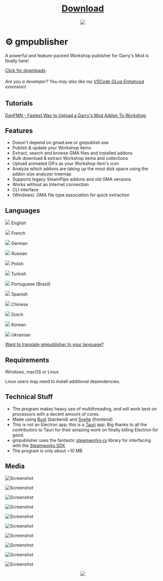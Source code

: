 <h1 align="center"><a href="https://github.com/WilliamVenner/gmpublisher/releases">Download</a></h1>

<p align="center"><!--<img src="https://user-images.githubusercontent.com/14863743/115953578-41e5a580-a4e4-11eb-84d9-45b296f9e18d.png" alt="Logo"/><br/><br/>--><img src="https://github.com/WilliamVenner/gmpublisher/assets/14863743/8c514124-7f63-4d20-b6c6-25989c9bf528"/></p>

# ⚙️ gmpublisher

A powerful and feature-packed Workshop publisher for Garry's Mod is finally here!

[Click for downloads](https://github.com/WilliamVenner/gmpublisher/releases)

###### Are you a developer? You may also like my [VSCode GLua Enhanced](https://github.com/WilliamVenner/vscode-glua-enhanced) extension!

## Tutorials

[DanFMN - Fastest Way to Upload a Garry's Mod Addon To Workshop](https://youtu.be/_syLXTFXmgM)

## Features

* Doesn't depend on gmad.exe or gmpublish.exe
* Publish & update your Workshop items
* Extract, search and browse GMA files and installed addons
* Bulk download & extract Workshop items and collections
* Upload animated GIFs as your Workshop item's icon
* Analyze which addons are taking up the most disk space using the addon size analyzer treemap
* Supports legacy SteamPipe addons and old GMA versions
* Works without an Internet connection
* CLI interface
* (Windows) .GMA file type association for quick extraction

## Languages

![](https://user-images.githubusercontent.com/14863743/115954244-ce459780-a4e7-11eb-9237-92eab7d17814.png) English

![](https://user-images.githubusercontent.com/14863743/115954306-195faa80-a4e8-11eb-8489-07ceca216211.png) French

![](https://user-images.githubusercontent.com/14863743/115954290-03ea8080-a4e8-11eb-86df-9001929981a7.png) German

![](https://user-images.githubusercontent.com/14863743/115957563-18844400-a4fb-11eb-9828-cf76b15c6a48.png) Russian

![](https://user-images.githubusercontent.com/14863743/116080210-ad6c7600-a690-11eb-8c26-33de913e7ad0.png) Polish

![](https://user-images.githubusercontent.com/14863743/115975014-223c9480-a559-11eb-81c4-6a0bfc0fdb9d.png) Turkish

![](https://user-images.githubusercontent.com/14863743/116463612-cfb5ed80-a862-11eb-81f1-fb453cf77da5.png) Portuguese (Brazil)

![](https://user-images.githubusercontent.com/14863743/115976530-d7297e00-a566-11eb-9fe0-113c59ce49ce.png) Spanish

![](https://user-images.githubusercontent.com/14863743/123729167-754e0300-d88c-11eb-9dae-6fb82e0ca0ce.png) Chinese

![](https://user-images.githubusercontent.com/14863743/123729280-9dd5fd00-d88c-11eb-8aee-0360615d4d57.png) Dutch

![](https://github.com/WilliamVenner/gmpublisher/assets/14863743/31a1a199-1427-483c-bf6c-140116e3f445) Korean

![](https://github.com/Blueberryy/gmpublisher/assets/36592509/319e7681-46c4-4a79-9fdc-99db49bd2ccb) Ukrainian


[Want to translate gmpublisher to your language?](https://github.com/WilliamVenner/gmpublisher/tree/master/i18n)

## Requirements

Windows, macOS or Linux

Linux users may need to install additional dependencies.

## Technical Stuff

* The program makes heavy use of multithreading, and will work best on processors with a decent amount of cores.
* Made using [Rust](https://www.rust-lang.org/) (backend) and [Svelte](https://svelte.dev/) (frontend)
* This is not an Electron app; this is a [Tauri](https://github.com/tauri-apps/tauri) app. Big thanks to all the contributors to Tauri for their amazing work on finally killing Electron for good.
* gmpublisher uses the fantastic [steamworks-rs](https://crates.io/crates/steamworks) library for interfacing with the [Steamworks SDK](https://partner.steamgames.com/doc/api)
* The program is only about ~10 MB

## Media

![Screenshot](https://user-images.githubusercontent.com/14863743/115953601-5f1a7400-a4e4-11eb-831c-d6a924afbf33.png)

![Screenshot](https://user-images.githubusercontent.com/14863743/115953605-63469180-a4e4-11eb-9f96-90b992cbffc4.png)

![Screenshot](https://user-images.githubusercontent.com/14863743/115954341-5b88ec00-a4e8-11eb-8f27-c03d43df165a.png)

![Screenshot](https://user-images.githubusercontent.com/14863743/115953616-7c4f4280-a4e4-11eb-95c0-add80b1d41bd.png)

![Screenshot](https://user-images.githubusercontent.com/14863743/115953639-9db02e80-a4e4-11eb-935d-bad41cd30bde.png)

![Screenshot](https://user-images.githubusercontent.com/14863743/115958825-00afbe80-a501-11eb-81da-6d53a94eddbf.png)

![Screenshot](https://user-images.githubusercontent.com/14863743/115953801-845bb200-a4e5-11eb-8fc2-8b142f2be237.png)

![Screenshot](https://user-images.githubusercontent.com/14863743/115953820-99d0dc00-a4e5-11eb-93a4-36e8b2248e87.png)

![Screenshot](https://user-images.githubusercontent.com/14863743/115953827-a35a4400-a4e5-11eb-9691-48e520eb9bb1.png)

![Screenshot](https://user-images.githubusercontent.com/14863743/115953670-bb7d9380-a4e4-11eb-8f54-f43fcd153d90.png)

<p align="center"><img src="https://i.imgur.com/Un4akZe.gif"/></p>
